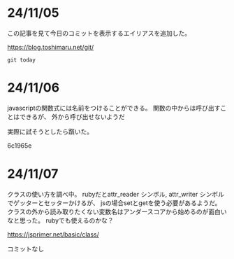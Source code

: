 # 24/11/05
この記事を見て今日のコミットを表示するエイリアスを追加した。

https://blog.toshimaru.net/git/

    git today

# 24/11/06
javascriptの関数式には名前をつけることができる。
関数の中からは呼び出すことはできるが、
外から呼び出せないようだ

実際に試そうとしたら躓いた。

6c1965e

# 24/11/07
クラスの使い方を調べ中。
rubyだとattr_reader シンボル, attr_writer シンボルでゲッターとセッターかけるが、
jsの場合setとgetを使う必要があるようだ。
クラスの外から読み取りたくない変数名はアンダースコアから始めるのが面白いなと思った。
rubyでも使えるのかな？

https://jsprimer.net/basic/class/

コミットなし